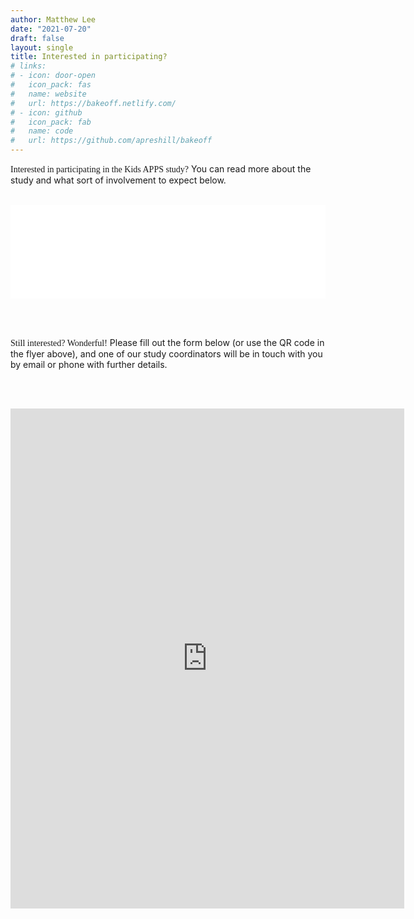 ```yaml
---
author: Matthew Lee
date: "2021-07-20"
draft: false
layout: single
title: Interested in participating?
# links:
# - icon: door-open
#   icon_pack: fas
#   name: website
#   url: https://bakeoff.netlify.com/
# - icon: github
#   icon_pack: fab
#   name: code
#   url: https://github.com/apreshill/bakeoff
---
```


<span style="font-family:Metropolis-SB">Interested in participating in the Kids APPS study?</span> You can read more about the study and what sort of involvement to expect below. 

<br>

<html>
<body>
    <object data="/pdf/recruitment.pdf" type="application/pdf" width = "125%" height = "1250px">
        <embed src="/pdf/recruitment.pdf" type="application/pdf" frameBorder = "auto" scrolling = "auto" width = "100%"/>
    </object>
</body>
</html>

<br><br>

<span style="font-family:Metropolis-SB">Still interested? Wonderful!</span> Please fill out the form below (or use the QR code in the flyer above), and one of our study coordinators will be in touch with you by email or phone with further details.

<br><br>



<iframe src="https://harvard.az1.qualtrics.com/jfe/form/SV_2l6NqlMpggkZLPE" height="800px" width="125%" style="border:none;"></iframe>



<br><br><br>







